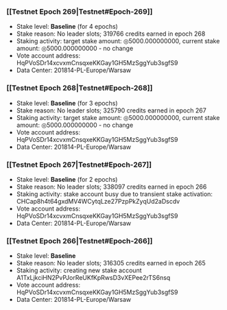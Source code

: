 ### [[Testnet Epoch 269|Testnet#Epoch-269]]
* Stake level: **Baseline** (for 4 epochs)
* Stake reason: No leader slots; 319766 credits earned in epoch 268
* Staking activity: target stake amount: ◎5000.000000000, current stake amount: ◎5000.000000000 - no change
* Vote account address: HqPVoSDr14xcvxmCnsqxeKKGay1GH5MzSggYub3sgfS9
* Data Center: 201814-PL-Europe/Warsaw
### [[Testnet Epoch 268|Testnet#Epoch-268]]
* Stake level: **Baseline** (for 3 epochs)
* Stake reason: No leader slots; 325790 credits earned in epoch 267
* Staking activity: target stake amount: ◎5000.000000000, current stake amount: ◎5000.000000000 - no change
* Vote account address: HqPVoSDr14xcvxmCnsqxeKKGay1GH5MzSggYub3sgfS9
* Data Center: 201814-PL-Europe/Warsaw
### [[Testnet Epoch 267|Testnet#Epoch-267]]
* Stake level: **Baseline** (for 2 epochs)
* Stake reason: No leader slots; 338097 credits earned in epoch 266
* Staking activity: stake account busy due to transient stake activation: CHCap8h4t64gxdMV4WCytqLze27PzpPkZyqUd2aDscdv
* Vote account address: HqPVoSDr14xcvxmCnsqxeKKGay1GH5MzSggYub3sgfS9
* Data Center: 201814-PL-Europe/Warsaw
### [[Testnet Epoch 266|Testnet#Epoch-266]]
* Stake level: **Baseline**
* Stake reason: No leader slots; 316305 credits earned in epoch 265
* Staking activity: creating new stake account A1TxLjkciHN2PvPJorReUKfKpRwsD3vXEPee2rTS6nsq
* Vote account address: HqPVoSDr14xcvxmCnsqxeKKGay1GH5MzSggYub3sgfS9
* Data Center: 201814-PL-Europe/Warsaw